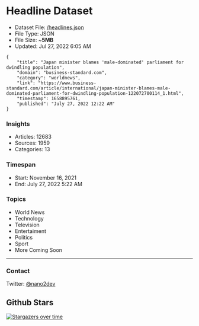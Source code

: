 # Headline Dataset

- Dataset File: [/headlines.json](https://raw.githubusercontent.com/fwd/news/master/headlines.json) 
- File Type: JSON
- File Size: ~**5MB**
- Updated: Jul 27, 2022 6:05 AM

```
{
    "title": "Japan minister blames 'male-dominated' parliament for dwindling population",
    "domain": "business-standard.com",
    "category": "worldnews",
    "link": "https://www.business-standard.com/article/international/japan-minister-blames-male-dominated-parliament-for-dwindling-population-122072700114_1.html",
    "timestamp": 1658895761,
    "published": "July 27, 2022 12:22 AM"
}
```

### Insights

- Articles: 12683
- Sources: 1959
- Categories: 13

### Timespan

- Start: November 16, 2021
- End: July 27, 2022 5:22 AM

### Topics

- World News
- Technology
- Television
- Entertaiment
- Politics
- Sport
- More Coming Soon

---

### Contact 

Twitter: [@nano2dev](https://twitter.com/nano2dev)

## Github Stars

[![Stargazers over time](https://starchart.cc/fwd/news.svg)](https://starchart.cc/fwd/news)
	